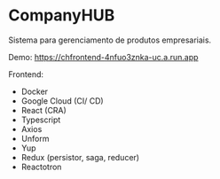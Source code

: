 # CompanyHUB
Sistema para gerenciamento de produtos empresariais.

Demo: https://chfrontend-4nfuo3znka-uc.a.run.app

Frontend:

- Docker
- Google Cloud (CI/ CD)
- React (CRA)
- Typescript
- Axios
- Unform
- Yup
- Redux (persistor, saga, reducer)
- Reactotron
